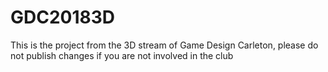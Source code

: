 # GDC20183D
This is the project from the 3D stream of Game Design Carleton, please do not
publish changes if you are not involved in the club
